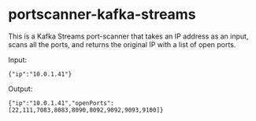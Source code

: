 # portscanner-kafka-streams

This is a Kafka Streams port-scanner that takes an IP address as an input, scans all the ports, and returns the original IP with a list of open ports.

Input:

    {"ip":"10.0.1.41"}

Output:

    {"ip":"10.0.1.41","openPorts":[22,111,7083,8083,8090,8092,9092,9093,9100]}

